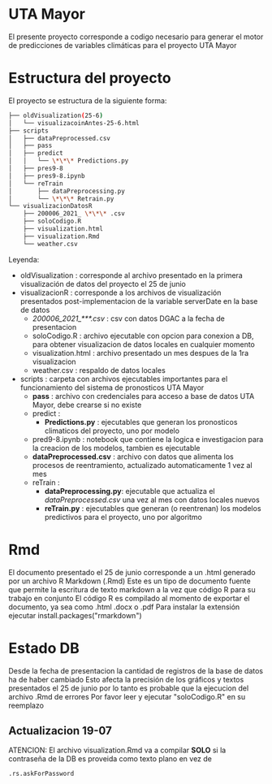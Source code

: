 # UTA Mayor
El presente proyecto corresponde a codigo necesario para generar el motor de predicciones de variables climáticas para el proyecto UTA Mayor

# Estructura del proyecto
El proyecto se estructura de la siguiente forma:

```bash
├── oldVisualization(25-6)
│   └── visualizacoinAntes-25-6.html
├── scripts
│   ├── dataPreprocessed.csv
│   ├── pass
│   ├── predict
│   │   └── \*\*\* Predictions.py
│   ├── pres9-8
│   ├── pres9-8.ipynb
│   └── reTrain
│       ├── dataPreprocessing.py
│       └── \*\*\* Retrain.py
└── visualizacionDatosR
    ├── 200006_2021_ \*\*\* .csv
    ├── soloCodigo.R
    ├── visualization.html
    ├── visualization.Rmd
    └── weather.csv
```

Leyenda:
+ oldVisualization  : corresponde al archivo presentado en la primera visualización de datos del proyecto el 25 de junio
+ visualizacionR    : corresponde a los archivos de visualización presentados post-implementacion de la variable serverDate en la base de datos
  - *200006_2021_\*\*\*.csv*  : csv con datos DGAC a la fecha de presentacion
  - soloCodigo.R              : archivo ejecutable con opcion para conexion a DB, para obtener visualizacion de datos locales en cualquier momento
  - visualization.html        : archivo presentado un mes despues de la 1ra visualizacion
  - weather.csv               : respaldo de datos locales
+ scripts           : carpeta con archivos ejecutables importantes para el funcionamiento del sistema de pronosticos UTA Mayor
  - **pass**                  : archivo con credenciales para acceso a base de datos UTA Mayor, debe crearse si no existe
  - predict                   : 
    + **Predictions.py**      : ejecutables que generan los pronosticos climaticos del proyecto, uno por modelo
  - pred9-8.ipynb             : notebook que contiene la logica e investigacion para la creacion de los modelos, tambien es ejecutable
  - **dataPreprocessed.csv**  : archivo con datos que alimenta los procesos de reentramiento, actualizado automaticamente 1 vez al mes
  - reTrain                   : 
    + **dataPreprocessing.py**: ejecutable que actualiza el *dataPreprocessed.csv* una vez al mes con datos locales nuevos
    + **reTrain.py**          : ejecutables que generan (o reentrenan) los modelos predictivos para el proyecto, uno por algoritmo


# Rmd 
El documento presentado el 25 de junio corresponde a un .html generado por un archivo R Markdown (.Rmd)
Este es un tipo de documento fuente que permite la escritura de texto markdown a la vez que  código R para su trabajo en conjunto
El código R es compilado al momento de exportar el documento, ya sea como .html .docx o .pdf
Para instalar la extensión ejecutar
install.packages("rmarkdown")

# Estado DB
Desde la fecha de presentacion la cantidad de registros de la base de datos ha de haber cambiado
Esto afecta la precisión de los gráficos y textos presentados el 25 de junio por lo tanto es probable que la ejecucion del archivo .Rmd de errores
Por favor leer y ejecutar "soloCodigo.R" en su reemplazo

## Actualizacion 19-07
ATENCION: El archivo visualization.Rmd va a compilar  **SOLO** si la contraseña de la DB es proveida como texto plano en vez de
```
.rs.askForPassword
```


